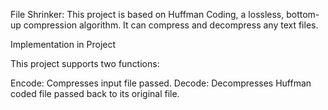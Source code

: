 File Shrinker:
This project is based on Huffman Coding, a lossless, bottom-up compression algorithm. It can compress and decompress any text files.

Implementation in Project

This project supports two functions:

Encode: Compresses input file passed.
Decode: Decompresses Huffman coded file passed back to its original file.
